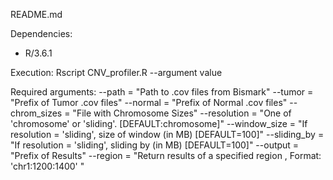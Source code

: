 README.md

Dependencies:
- R/3.6.1

Execution:
Rscript CNV_profiler.R --argument value 

Required arguments:
--path = "Path to .cov files from Bismark"
--tumor = "Prefix of Tumor .cov files"
--normal = "Prefix of Normal .cov files"
--chrom_sizes = "File with Chromosome Sizes"
--resolution = "One of 'chromosome' or 'sliding'. [DEFAULT:chromosome]"
--window_size = "If resolution = 'sliding', size of window (in MB) [DEFAULT=100]"
--sliding_by = "If resolution = 'sliding', sliding by (in MB) [DEFAULT=100]"
--output = "Prefix of Results"
--region = "Return results of a specified region , Format: 'chr1:1200:1400' "